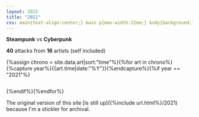 ```yaml
---
layout: 2022
title: "2021"
css: main{text-align:center;} main p{max-width:22em;} body{background:linear-gradient(to right,#bb6726,#bf54e2)} header,footer {color:#fff;} header a:hover,header a:active,header a:focus{background:rgba(0,0,0,.25);} footer a{text-decoration-color:rgba(255,255,255,.5);} footer a:hover,footer a:active,footer a:focus{font-weight:bold;} main a:focus,main a:active,main a:hover{color:#bf54e2; text-decoration-color:#c2c2c2;}
---
```

<b class="y2021 def">Steampunk</b> vs <b class="y2021">Cyberpunk</b>

**40** attacks from **16** artists (self included)

<div class="gallery four">{%assign chrono = site.data.art|sort:"time"%}{%for art in chrono%}{%capture year%}{{art.time|date:"%Y"}}{%endcapture%}{%if year == "2021"%}<figure><a href="{%include url.html%}/assets/img/{%if art.artist == 'NightAuctor'%}atk/{%else%}def/{%endif%}{{art.time|date:'%Y'}}/{{art.img}}.{%if art.file%}{{art.file}}{%else%}png{%endif%}" class="y{{art.time|date:'%Y'}}{%if art.artist=='NightAuctor'%} atk{%else%} def{%endif%}{%if art.ff%} ff{%endif%}" data-fancybox="art" data-caption="<p class='tofrom'>{%if art.artist=='NightAuctor'%}<a href='https://artfight.net/attack/{{art.link}}' target='_blank'>for</a> <a href='{%include url.html%}/artists#{{art.for}}' target='_blank'><b>{{art.for}}</b></a>{%else%}<a href='https://artfight.net/attack/{{art.link}}' target='_blank'>from</a> <a href='{%include url.html%}/artists#{{art.artist}}' target='_blank'><b>{{art.artist}}</b></a>{%endif%}</p>{%if art.cptn%}<p class='cptn'>{{art.cptn}}</p>{%endif%}"><img src="{%include url.html%}/assets/img/{%if art.artist == 'NightAuctor'%}atk/{%else%}def/{%endif%}{{art.time|date:'%Y'}}/{{art.img}}x.{%if art.tn%}{{art.tn}}{%else%}png{%endif%}" alt=""/></a></figure>{%endif%}{%endfor%}</div>

The original version of this site [is still up]({%include url.html%}/2021) because I'm a stickler for archival.